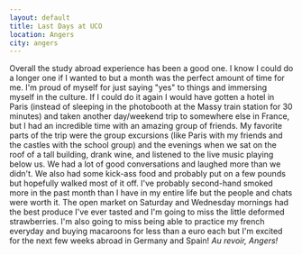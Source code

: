 ```yaml
---
layout: default
title: Last Days at UCO
location: Angers
city: angers
---
```


Overall the study abroad experience has been a good one. I know I could do a longer one if I wanted to but a month was the perfect amount of time for me. I'm proud of myself for just saying "yes" to things and immersing myself in the culture. If I could do it again I would have gotten a hotel in Paris (instead of sleeping in the photobooth at the Massy train station for 30 minutes) and taken another day/weekend trip to somewhere else in France, but I had an incredible time with an amazing group of friends. My favorite parts of the trip were the group excursions (like Paris with my friends and the castles with the school group) and the evenings when we sat on the roof of a tall building, drank wine, and listened to the live music playing below us. We had a lot of good conversations and laughed more than we didn't. We also had some kick-ass food and probably put on a few pounds but hopefully walked most of it off. I've probably second-hand smoked more in the past month than I have in my entire life but the people and chats were worth it. The open market on Saturday and Wednesday mornings had the best produce I've ever tasted and I'm going to miss the little deformed strawberries. I'm also going to miss being able to practice my french everyday and buying macaroons for less than a euro each but I'm excited for the next few weeks abroad in Germany and Spain! _Au revoir, Angers!_